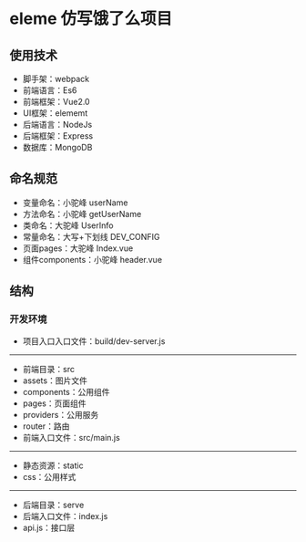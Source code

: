 # eleme 仿写饿了么项目

## 使用技术

* 脚手架：webpack
* 前端语言：Es6
* 前端框架：Vue2.0
* UI框架：elememt
* 后端语言：NodeJs
* 后端框架：Express
* 数据库：MongoDB

## 命名规范

* 变量命名：小驼峰 userName
* 方法命名：小驼峰 getUserName
* 类命名：大驼峰 UserInfo
* 常量命名：大写+下划线 DEV_CONFIG
* 页面pages：大驼峰 Index.vue
* 组件components：小驼峰 header.vue

## 结构

### 开发环境

* 项目入口入口文件：build/dev-server.js
---
* 前端目录：src
* assets：图片文件
* components：公用组件
* pages：页面组件
* providers：公用服务
* router：路由
* 前端入口文件：src/main.js
---
* 静态资源：static
* css：公用样式
---
* 后端目录：serve
* 后端入口文件：index.js
* api.js：接口层

